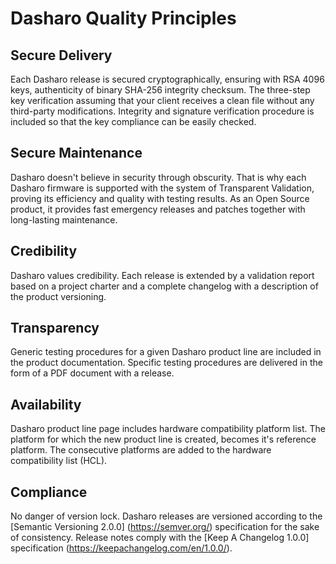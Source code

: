 # Dasharo Quality Principles

## Secure Delivery

Each Dasharo release is secured cryptographically, ensuring with RSA 4096 keys,
authenticity of binary SHA-256 integrity checksum. The three-step key
verification assuming that your client receives a clean file without any
third-party modifications. Integrity and signature verification procedure is
included so that the key compliance can be easily checked.

## Secure Maintenance

Dasharo doesn't believe in security through obscurity. That is why each Dasharo
firmware is supported with the system of Transparent Validation, proving its
efficiency and quality with testing results. As an Open Source product, it
provides fast emergency releases and patches together with long-lasting
maintenance.

## Credibility

Dasharo values credibility. Each release is extended by a validation report
based on a project charter and a complete changelog with a description of the
product versioning.

## Transparency

Generic testing procedures for a given Dasharo product line are included in the
product documentation. Specific testing procedures are delivered in the form of
a PDF document with a release.

## Availability

Dasharo product line page includes hardware compatibility platform list. The
platform for which the new product line is created, becomes it's reference
platform. The consecutive platforms are added to the hardware compatibility
list (HCL).

## Compliance

No danger of version lock. Dasharo releases are versioned according to the
[Semantic Versioning 2.0.0] (https://semver.org/) specification for the sake of
consistency. Release notes comply with the [Keep A Changelog 1.0.0]
specification (https://keepachangelog.com/en/1.0.0/).

